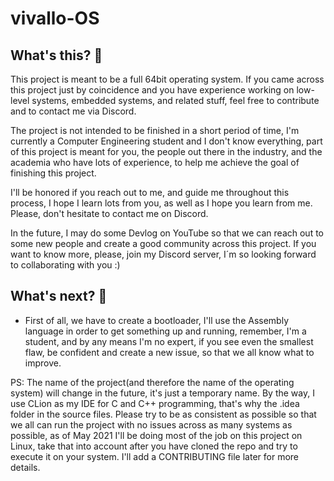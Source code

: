# vivallo-OS

## What's this? 🧐

This project is meant to be a full 64bit operating system. If you came across this project just by coincidence and you have experience 
working on low-level systems, embedded systems, and related stuff, feel free to contribute and to contact me via Discord. 

The project is not intended to be finished in a short period of time, I'm currently a Computer Engineering student and I don't know everything, part of this
project is meant for you, the people out there in the industry, and the academia who have lots of experience, to help me achieve the goal of finishing this project.

I'll be honored if you reach out to me, and guide me throughout this process, I hope I learn lots from you, as well as I hope you learn from me. Please, don't hesitate to contact me on Discord. 

In the future, I may do some Devlog on YouTube so that we can reach out to some new people and create a good community across this project. 
If you want to know more, please, join my Discord server, I´m so looking forward to collaborating with you :) 

## What's next? 🤔
- First of all, we have to create a bootloader, I'll use the Assembly language in order to get something up and running, remember, I'm a student, and by any means
I'm no expert, if you see even the smallest flaw, be confident and create a new issue, so that we all know what to improve. 


PS: The name of the project(and therefore the name of the operating system) will change in the future, it's just a temporary name. By the way, I use CLion as my IDE for C and C++ programming, that's why the .idea folder in the source files. Please try to be as consistent as possible so that we all can run the project with no issues across as many systems as possible, as of May 2021 I'll be doing most of the job on this project on Linux, take that into account after you have cloned the repo and try to execute it on your system. I'll add a CONTRIBUTING file later for more details. 
